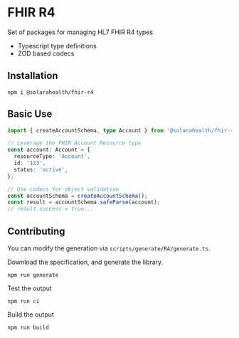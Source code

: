# FHIR R4

Set of packages for managing HL7 FHIR R4 types

- Typescript type definitions
- ZOD based codecs

## Installation

```shell
npm i @solarahealth/fhir-r4
```

## Basic Use

```typescript
import { createAccountSchema, type Account } from '@solarahealth/fhir-r4';

// Leverage the FHIR Account Resource type
const account: Account = {
  resourceType: 'Account',
  id: '123',
  status: 'active',
};

// Use codecs for object validation
const accountSchema = createAccountSchema();
const result = accountSchema.safeParse(account);
// result.success = true...
```

## Contributing

You can modify the generation via `scripts/generate/R4/generate.ts`.

Download the specification, and generate the library.

```shell
npm run generate
```

Test the output

```shell
npm run ci
```

Build the output

```shell
npm run build
```
